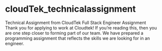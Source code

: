 # cloudTek_technicalassignment

Technical Assignment from CloudTek
Full Stack Engineer Assignment
Thank you for applying to work at Cloudtek!
If you’re reading this, then you are one step closer to forming part of our team. We have prepared a programming assignment that reflects the skills we are looking for in an engineer.
